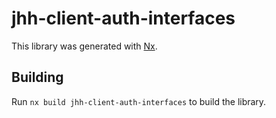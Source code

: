 # jhh-client-auth-interfaces

This library was generated with [Nx](https://nx.dev).

## Building

Run `nx build jhh-client-auth-interfaces` to build the library.
